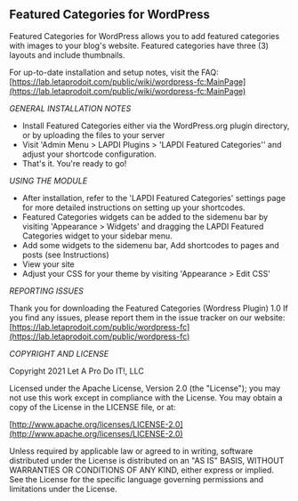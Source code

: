 Featured Categories for WordPress
-------
Featured Categories for WordPress allows you to add featured categories with images to your blog's website. Featured categories have three (3) layouts and include thumbnails.

For up-to-date installation and setup notes, visit the FAQ:
[https://lab.letaprodoit.com/public/wiki/wordpress-fc:MainPage](https://lab.letaprodoit.com/public/wiki/wordpress-fc:MainPage)

*GENERAL INSTALLATION NOTES*

- Install Featured Categories either via the WordPress.org plugin directory, or by uploading the files to your server
- Visit 'Admin Menu > LAPDI Plugins > 'LAPDI Featured Categories'' and adjust your shortcode configuration.
- That's it. You're ready to go!

*USING THE MODULE*

- After installation, refer to the 'LAPDI Featured Categories' settings page for more detailed instructions on setting up your shortcodes.
- Featured Categories widgets can be added to the sidemenu bar by visiting 'Appearance > Widgets' and dragging the LAPDI Featured Categories widget to your sidebar menu.
- Add some widgets to the sidemenu bar, Add shortcodes to pages and posts (see Instructions)
- View your site
- Adjust your CSS for your theme by visiting 'Appearance > Edit CSS'

*REPORTING ISSUES*

Thank you for downloading the Featured Categories (Wordress Plugin) 1.0
If you find any issues, please report them in the issue tracker on our website:
[https://lab.letaprodoit.com/public/wordpress-fc](https://lab.letaprodoit.com/public/wordpress-fc)

*COPYRIGHT AND LICENSE*

Copyright 2021 Let A Pro Do IT!, LLC

Licensed under the Apache License, Version 2.0 (the "License");
you may not use this work except in compliance with the License.
You may obtain a copy of the License in the LICENSE file, or at:

  [http://www.apache.org/licenses/LICENSE-2.0](http://www.apache.org/licenses/LICENSE-2.0)

Unless required by applicable law or agreed to in writing, software
distributed under the License is distributed on an "AS IS" BASIS,
WITHOUT WARRANTIES OR CONDITIONS OF ANY KIND, either express or implied.
See the License for the specific language governing permissions and
limitations under the License.
